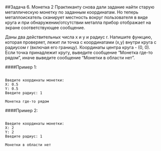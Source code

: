 ##Задача 6. Монетка 2
Практиканту снова дали задание найти старую металлическую монетку по заданным координатам. Но теперь металлоискатель сканирует местность вокруг пользователя в виде круга и при обнаружении/отсутствии металла прибор отображает на экране соответствующее сообщение.

Даны два действительных числа x и y и радиус r. Напишите функцию, которая проверяет, лежит ли точка с координатами (x,y) внутри круга с радиусом r (включая его границу). Координаты центра круга - (0, 0). Если точка принадлежит кругу, выведите сообщение “Монетка где-то рядом”, иначе выведите сообщение “Монетки в области нет”. 

####Пример 1:

```

Введите координаты монетки:
X: 0.5
Y: 0.5
Введите радиус: 1

Монетка где-то рядом

```

####Пример 2:

```

Введите координаты монетки:
X: 2
Y: 2
Введите радиус: 1

Монетки в области нет

```